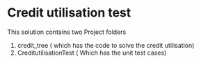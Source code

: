 # Credit utilisation test
This solution contains two Project folders
1) credit_tree ( which has the code to solve the credit utilisation)
2) CreditutilisationTest ( Which has the unit test cases)
